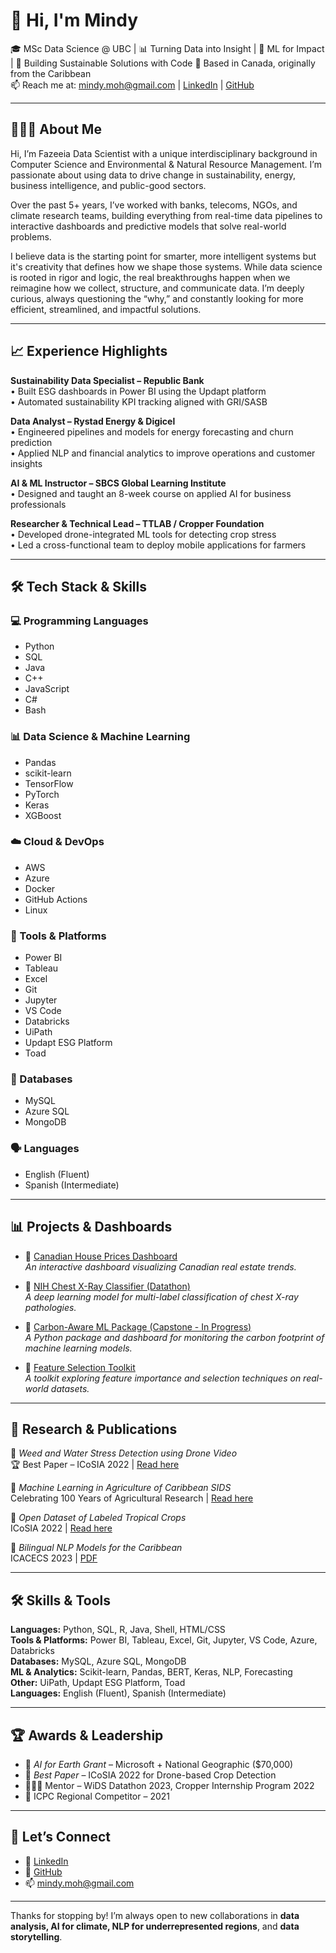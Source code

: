 # 👋 Hi, I'm Mindy 

🎓 MSc Data Science @ UBC | 📊 Turning Data into Insight | 🤖 ML for Impact | 🌱 Building Sustainable Solutions with Code
📍 Based in Canada, originally from the Caribbean  
📫 Reach me at: mindy.moh@gmail.com | [LinkedIn](https://www.linkedin.com/in/fazeeia-mohammed) | [GitHub](https://github.com/mindy001)

---

## 👩🏽‍💻 About Me

Hi, I’m Fazeeia Data Scientist with a unique interdisciplinary background in Computer Science and Environmental & Natural Resource Management. I’m passionate about using data to drive change in sustainability, energy, business intelligence, and public-good sectors.

Over the past 5+ years, I’ve worked with banks, telecoms, NGOs, and climate research teams, building everything from real-time data pipelines to interactive dashboards and predictive models that solve real-world problems.

I believe data is the starting point for smarter, more intelligent systems  but it's creativity that defines how we shape those systems. While data science is rooted in rigor and logic, the real breakthroughs happen when we reimagine how we collect, structure, and communicate data. I’m deeply curious, always questioning the “why,” and constantly looking for more efficient, streamlined, and impactful solutions.



---

## 📈 Experience Highlights

**Sustainability Data Specialist – Republic Bank**  
• Built ESG dashboards in Power BI using the Updapt platform  
• Automated sustainability KPI tracking aligned with GRI/SASB  

**Data Analyst – Rystad Energy & Digicel**  
• Engineered pipelines and models for energy forecasting and churn prediction  
• Applied NLP and financial analytics to improve operations and customer insights  

**AI & ML Instructor – SBCS Global Learning Institute**  
• Designed and taught an 8-week course on applied AI for business professionals  

**Researcher & Technical Lead – TTLAB / Cropper Foundation**  
• Developed drone-integrated ML tools for detecting crop stress  
• Led a cross-functional team to deploy mobile applications for farmers  

---

## 🛠️ Tech Stack & Skills

### 💻 Programming Languages  
- Python  
- SQL  
- Java  
- C++  
- JavaScript  
- C#  
- Bash  

### 📊 Data Science & Machine Learning  
- Pandas  
- scikit-learn  
- TensorFlow  
- PyTorch  
- Keras  
- XGBoost  

### ☁️ Cloud & DevOps  
- AWS  
- Azure  
- Docker  
- GitHub Actions  
- Linux  

### 🧰 Tools & Platforms  
- Power BI  
- Tableau  
- Excel  
- Git  
- Jupyter  
- VS Code  
- Databricks  
- UiPath  
- Updapt ESG Platform  
- Toad  

### 🧠 Databases  
- MySQL  
- Azure SQL  
- MongoDB  

### 🗣️ Languages  
- English (Fluent)  
- Spanish (Intermediate)  
---

## 📊 Projects & Dashboards

- 📌 [Canadian House Prices Dashboard](https://canadian-house-prices.onrender.com/)  
  *An interactive dashboard visualizing Canadian real estate trends.*

- 📌 [NIH Chest X-Ray Classifier (Datathon)](https://github.com/mindy001/NIH-Chest-XRay-Classifier)  
  *A deep learning model for multi-label classification of chest X-ray pathologies.*

- 📌 [Carbon-Aware ML Package (Capstone - In Progress)](https://github.com/mindy001/carbon-aware-ml)  
  *A Python package and dashboard for monitoring the carbon footprint of machine learning models.*

- 📌 [Feature Selection Toolkit](https://github.com/mindy001/FeatureSelection)  
  *A toolkit exploring feature importance and selection techniques on real-world datasets.*

---
## 🧪 Research & Publications

📄 *Weed and Water Stress Detection using Drone Video*  
🏆 Best Paper – ICoSIA 2022 | [Read here](https://www.atlantis-press.com/proceedings/icosia-22)

📄 *Machine Learning in Agriculture of Caribbean SIDS*  
Celebrating 100 Years of Agricultural Research | [Read here](https://online.pubhtml5.com/vilk/tcus/#p=1)

📄 *Open Dataset of Labeled Tropical Crops*  
ICoSIA 2022 | [Read here](https://www.atlantis-press.com/proceedings/icosia-22)

📄 *Bilingual NLP Models for the Caribbean*  
ICACECS 2023 | [PDF](https://lab.tt/wp-content/uploads/2023/12/Bilingual_Dialect-Classification-using_NLP.pdf)

---

## 🛠️ Skills & Tools

**Languages:** Python, SQL, R, Java, Shell, HTML/CSS  
**Tools & Platforms:** Power BI, Tableau, Excel, Git, Jupyter, VS Code, Azure, Databricks  
**Databases:** MySQL, Azure SQL, MongoDB  
**ML & Analytics:** Scikit-learn, Pandas, BERT, Keras, NLP, Forecasting  
**Other:** UiPath, Updapt ESG Platform, Toad  
**Languages:** English (Fluent), Spanish (Intermediate)

---

## 🏆 Awards & Leadership

- 🧠 *AI for Earth Grant* – Microsoft + National Geographic ($70,000)  
- 🏅 *Best Paper* – ICoSIA 2022 for Drone-based Crop Detection  
- 👩🏽‍🏫 Mentor – WiDS Datathon 2023, Cropper Internship Program 2022  
- 🧠 ICPC Regional Competitor – 2021

---

## 🔗 Let’s Connect

- 💼 [LinkedIn](https://www.linkedin.com/in/fazeeiamohammed)  
- 📁 [GitHub](https://github.com/mindy001)  
- 📫 mindy.moh@gmail.com

---

Thanks for stopping by! I’m always open to new collaborations in **data analysis, AI for climate, NLP for underrepresented regions**, and **data storytelling**.
